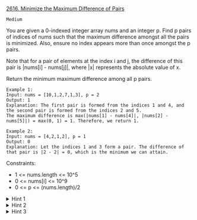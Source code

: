 [2616. Minimize the Maximum Difference of Pairs](https://leetcode.com/problems/minimize-the-maximum-difference-of-pairs/description/)

`Medium`

You are given a 0-indexed integer array nums and an integer p. Find p pairs of indices of nums such that the maximum difference amongst all the pairs is minimized. Also, ensure no index appears more than once amongst the p pairs.

Note that for a pair of elements at the index i and j, the difference of this pair is |nums[i] - nums[j]|, where |x| represents the absolute value of x.

Return the minimum maximum difference among all p pairs.

```
Example 1:
Input: nums = [10,1,2,7,1,3], p = 2
Output: 1
Explanation: The first pair is formed from the indices 1 and 4, and the second pair is formed from the indices 2 and 5. 
The maximum difference is max(|nums[1] - nums[4]|, |nums[2] - nums[5]|) = max(0, 1) = 1. Therefore, we return 1.

Example 2:
Input: nums = [4,2,1,2], p = 1
Output: 0
Explanation: Let the indices 1 and 3 form a pair. The difference of that pair is |2 - 2| = 0, which is the minimum we can attain.
``` 

Constraints:

- 1 <= nums.length <= 10^5
- 0 <= nums[i] <= 10^9
- 0 <= p <= (nums.length)/2

<details>
<summary>Hint 1</summary>

Can we use dynamic programming here?

</details>

<details>
<summary>Hint 2</summary>

To minimize the answer, the array should be sorted first.

</details>

<details>
<summary>Hint 3</summary>

The recurrence relation is fn(i, x) = min(fn(i+1, x), max(abs(nums[i]-nums[i+1]), fn(i+2, p-1)), and fn(0,p) gives the desired answer.

</details>